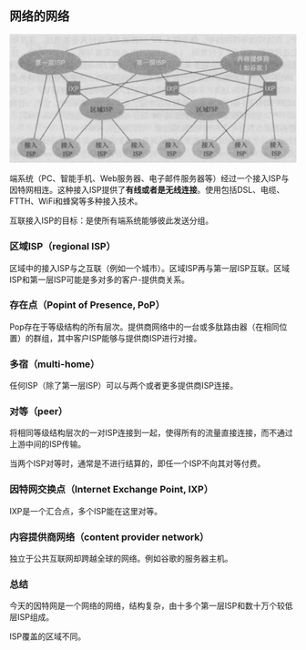 ## 网络的网络

![网络的网络](https://github.com/SolerHo/Computer-Network-A-Top-Down-Approach-Notebook/blob/master/Chapter01/Images/%E7%BD%91%E7%BB%9C%E7%9A%84%E7%BD%91%E7%BB%9C.png)

端系统（PC、智能手机、Web服务器、电子邮件服务器等）经过一个接入ISP与因特网相连。这种接入ISP提供了**有线或者是无线连接**。使用包括DSL、电缆、FTTH、WiFi和蜂窝等多种接入技术。

互联接入ISP的目标：是使所有端系统能够彼此发送分组。

### 区域ISP（regional ISP）
区域中的接入ISP与之互联（例如一个城市）。区域ISP再与第一层ISP互联。区域ISP和第一层ISP可能是多对多的客户-提供商关系。

### 存在点（Popint of Presence, PoP）
Pop存在于等级结构的所有层次。提供商网络中的一台或多肽路由器（在相同位置）的群组，其中客户ISP能够与提供商ISP进行对接。

### 多宿（multi-home）
任何ISP（除了第一层ISP）可以与两个或者更多提供商ISP连接。

### 对等（peer）
将相同等级结构层次的一对ISP连接到一起，使得所有的流量直接连接，而不通过上游中间的ISP传输。

当两个ISP对等时，通常是不进行结算的，即任一个ISP不向其对等付费。

### 因特网交换点（Internet Exchange Point, IXP）

IXP是一个汇合点，多个ISP能在这里对等。

### 内容提供商网络（content provider network）

独立于公共互联网却跨越全球的网络。例如谷歌的服务器主机。

### 总结
今天的因特网是一个网络的网络，结构复杂，由十多个第一层ISP和数十万个较低层ISP组成。

ISP覆盖的区域不同。
